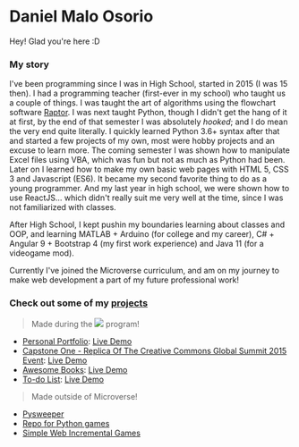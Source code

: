 # Daniel Malo Osorio

Hey! Glad you're here :D


### My story
I've been programming since I was in High School, started in 2015 (I was 15 then). I had a programming teacher (first-ever in my school) who taught us a couple of things. I was taught the art of algorithms using the flowchart software [Raptor](https://raptor.martincarlisle.com/).
I was next taught Python, though I didn't get the hang of it at first, by the end of that semester I was absolutely *hooked*; and I do mean the very end quite literally. I quickly learned Python 3.6+ syntax after that and started a few projects of my own, most were hobby projects and an excuse to learn more.
The coming semester I was shown how to manipulate Excel files using VBA, which was fun but not as much as Python had been.
Later on I learned how to make my own basic web pages with HTML 5, CSS 3 and Javascript (ES6). It became my second favorite thing to do as a young programmer.
And my last year in high school, we were shown how to use ReactJS... which didn't really suit me very well at the time, since I was not familiarized with classes.

After High School, I kept pushin my boundaries learning about classes and OOP, and learning MATLAB + Arduino (for college and my career),  C# + Angular 9 + Bootstrap 4 (my first work experience) and Java 11 (for a videogame mod).

Currently I've joined the Microverse curriculum, and am on my journey to make web development a part of my future professional work!


### Check out some of my [projects](https://github.com/Danie12345?tab=repositories)
> Made during the ![](https://img.shields.io/badge/Microverse-blueviolet) program!
- [Personal Portfolio](https://github.com/Danie12345/portfolio-mobile): [Live Demo](https://danie12345.github.io/portfolio-mobile/)
- [Capstone One - Replica Of The Creative Commons Global Summit 2015 Event](https://github.com/Danie12345/capstone-one): [Live Demo](https://danie12345.github.io/capstone-one/)
- [Awesome Books](https://github.com/Danie12345/awesome-books): [Live Demo](https://danie12345.github.io/awesome-books/src/)
- [To-do List](https://github.com/Danie12345/todo-list): [Live Demo](https://danie12345.github.io/todo-list/dist/)

> Made outside of Microverse!
- [Pysweeper](https://github.com/Danie12345/pysweeper)
- [Repo for Python games](https://github.com/Danie12345/python_apps)
- [Simple Web Incremental Games](https://github.com/Danie12345/Games)